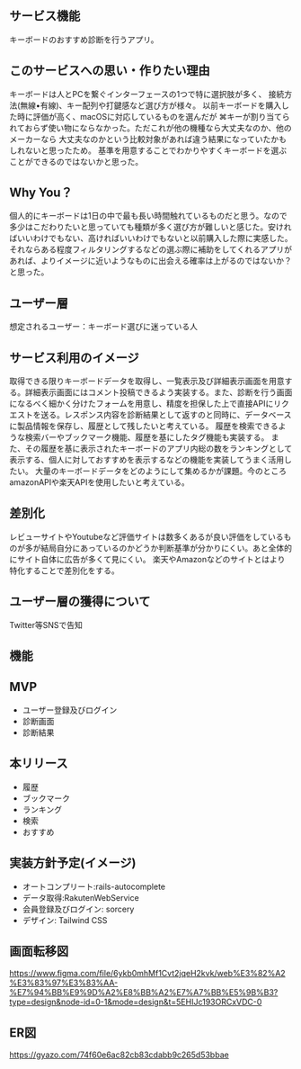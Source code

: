 ## サービス機能
キーボードのおすすめ診断を行うアプリ。

## このサービスへの思い・作りたい理由
キーボードは人とPCを繋ぐインターフェースの1つで特に選択肢が多く、
接続方法(無線•有線)、キー配列や打鍵感など選び方が様々。
以前キーボードを購入した時に評価が高く、macOSに対応しているものを選んだが
⌘キーが割り当てられておらず使い物にならなかった。ただこれが他の機種なら大丈夫なのか、他のメーカーなら
大丈夫なのかという比較対象があれば違う結果になっていたかもしれないと思ったため。
基準を用意することでわかりやすくキーボードを選ぶことができるのではないかと思った。

## Why You？
個人的にキーボードは1日の中で最も長い時間触れているものだと思う。なので多少はこだわりたいと思っていても種類が多く選び方が難しいと感じた。安ければいいわけでもない、高ければいいわけでもないと以前購入した際に実感した。それならある程度フィルタリングするなどの選ぶ際に補助をしてくれるアプリがあれば、よりイメージに近いようなものに出会える確率は上がるのではないか？と思った。

## ユーザー層
想定されるユーザー：キーボード選びに迷っている人

## サービス利用のイメージ
取得できる限りキーボードデータを取得し、一覧表示及び詳細表示画面を用意する。詳細表示画面にはコメント投稿できるよう実装する。また、診断を行う画面になるべく細かく分けたフォームを用意し、精度を担保した上で直接APIにリクエストを送る。レスポンス内容を診断結果として返すのと同時に、データベースに製品情報を保存し、履歴として残したいと考えている。
履歴を検索できるような検索バーやブックマーク機能、履歴を基にしたタグ機能も実装する。
また、その履歴を基に表示されたキーボードのアプリ内総の数をランキングとして表示する、個人に対しておすすめを表示するなどの機能を実装してうまく活用したい。
大量のキーボードデータをどのようにして集めるかが課題。今のところamazonAPIや楽天APIを使用したいと考えている。

## 差別化
レビューサイトやYoutubeなど評価サイトは数多くあるが良い評価をしているものが多が結局自分にあっているのかどうか判断基準が分かりにくい。あと全体的にサイト自体に広告が多くて見にくい。
楽天やAmazonなどのサイトとはより特化することで差別化をする。

## ユーザー層の獲得について
Twitter等SNSで告知

## 機能
## MVP
- ユーザー登録及びログイン
- 診断画面
- 診断結果
## 本リリース
- 履歴
- ブックマーク
- ランキング
- 検索
- おすすめ

## 実装方針予定(イメージ)
- オートコンプリート:rails-autocomplete
- データ取得:RakutenWebService
- 会員登録及びログイン: sorcery
- デザイン: Tailwind CSS

## 画面転移図
https://www.figma.com/file/6ykb0mhMf1Cvt2jqeH2kvk/web%E3%82%A2%E3%83%97%E3%83%AA-%E7%94%BB%E9%9D%A2%E8%BB%A2%E7%A7%BB%E5%9B%B3?type=design&node-id=0-1&mode=design&t=5EHIJc193ORCxVDC-0

## ER図
https://gyazo.com/74f60e6ac82cb83cdabb9c265d53bbae
